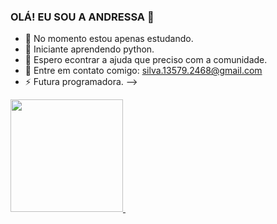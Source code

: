 ### OLÁ! EU SOU A ANDRESSA 👋

- 🔭 No momento estou apenas estudando.
- 🌱 Iniciante aprendendo python.
- 🤔 Espero econtrar a ajuda que preciso com a comunidade.
- 💬 Entre em contato comigo: silva.13579.2468@gmail.com
- ⚡ Futura programadora.
-->
<div>
  <a href="https://github.com/andressa-silvaa">
  <img height="180em" src="https://github-readme-stats.vercel.app/api?username=andressa-silvaa&show_icons=true&theme=dark&include_all_commits=true&count_private=true/">
  <img height="180em" scr="https://github-readme-stats.vercel.app/api/top-langs/?username=andressa-silvaa&layout=compact&langs_count=16&theme=dark"/>
</div>
